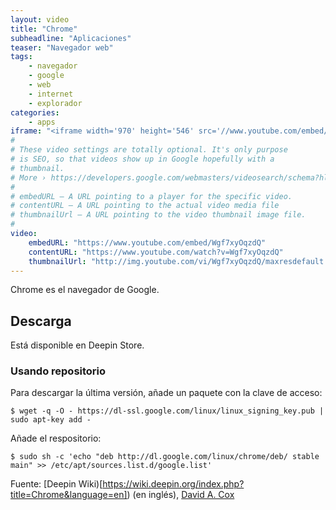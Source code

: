 ```yaml
---
layout: video
title: "Chrome"
subheadline: "Aplicaciones"
teaser: "Navegador web"
tags:
    - navegador
    - google
    - web
    - internet
    - explorador
categories:
    - apps
iframe: "<iframe width='970' height='546' src='//www.youtube.com/embed/Wgf7xyOqzdQ' frameborder='0' allowfullscreen></iframe>"
#
# These video settings are totally optional. It's only purpose
# is SEO, so that videos show up in Google hopefully with a
# thumbnail.
# More › https://developers.google.com/webmasters/videosearch/schema?hl=en&rd=1
#
# embedURL – A URL pointing to a player for the specific video.
# contentURL – A URL pointing to the actual video media file
# thumbnailUrl – A URL pointing to the video thumbnail image file.
#
video:
    embedURL: "https://www.youtube.com/embed/Wgf7xyOqzdQ"
    contentURL: "https://www.youtube.com/watch?v=Wgf7xyOqzdQ"
    thumbnailUrl: "http://img.youtube.com/vi/Wgf7xyOqzdQ/maxresdefault.jpg"
---
```

<!--more-->

Chrome es el navegador de Google.

## Descarga

Está disponible en Deepin Store.

### Usando repositorio

Para descargar la última versión, añade un paquete con la clave de acceso:

~~~
$ wget -q -O - https://dl-ssl.google.com/linux/linux_signing_key.pub | sudo apt-key add -
~~~

Añade el respositorio:

~~~
$ sudo sh -c 'echo "deb http://dl.google.com/linux/chrome/deb/ stable main" >> /etc/apt/sources.list.d/google.list'
~~~

Fuente: [Deepin Wiki)[https://wiki.deepin.org/index.php?title=Chrome&language=en]) (en inglés), [David A. Cox](https://www.youtube.com/channel/UCWjgzVRdoEaZxiF_kVbrtsA)
